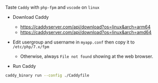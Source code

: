 Taste `Caddy` with `php-fpm` and `vscode` on `linux`

* Download Caddy
    * https://caddyserver.com/api/download?os=linux&arch=arm64
    * https://caddyserver.com/api/download?os=linux&arch=amd64

* Edit usergroup and username in `myapp.conf` then copy it to `/etc/php/7.x/fpm`
    * Otherwise, always `File not found` showing at the web browser.

* Run Caddy
```sh
caddy_binary run --config ./Caddyfile
```

